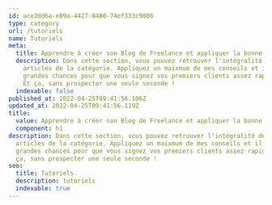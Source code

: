```yaml
---
id: ace2dd6a-e09a-4427-8480-74ef333c9806
type: category
url: /tutoriels
name: Tutoriels
meta:
  title: Apprendre à créer son Blog de Freelance et appliquer la bonne stratégie
  description: Dans cette section, vous pouvez retrouver l'intégralité des
    articles de la catégorie. Appliquez un maixmum de mes conseils et il y a de
    grandes chances pour que vous signez vos premiers clients assez rapidement.
    Et ça, sans prospecter une seule seconde !
  indexable: false
published_at: 2022-04-25T09:41:56.106Z
updated_at: 2022-04-25T09:41:56.119Z
title:
  value: Apprendre à créer son Blog de Freelance et appliquer la bonne stratégie
  component: h1
description: Dans cette section, vous pouvez retrouver l'intégralité des
  articles de la catégorie. Appliquez un maixmum de mes conseils et il y a de
  grandes chances pour que vous signez vos premiers clients assez rapidement. Et
  ça, sans prospecter une seule seconde !
seo:
  title: Tutoriels
  description: tutoriels
  indexable: true
---
```

